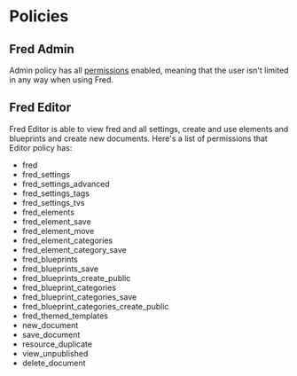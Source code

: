 # Policies

## Fred Admin
Admin policy has all [permissions](/acls/permissions) enabled, meaning that the user isn't limited in any way when using Fred. 


## Fred Editor
Fred Editor is able to view fred and all settings, create and use elements and blueprints and create new documents.
Here's a list of permissions that Editor policy has:
- fred
- fred_settings
- fred_settings_advanced
- fred_settings_tags
- fred_settings_tvs
- fred_elements
- fred_element_save
- fred_element_move
- fred_element_categories
- fred_element_category_save
- fred_blueprints
- fred_blueprints_save
- fred_blueprints_create_public
- fred_blueprint_categories
- fred_blueprint_categories_save
- fred_blueprint_categories_create_public
- fred_themed_templates
- new_document
- save_document
- resource_duplicate
- view_unpublished
- delete_document
